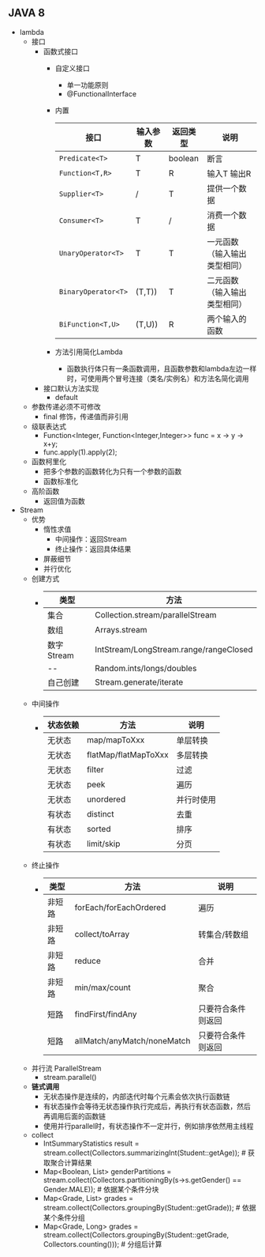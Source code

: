 ## JAVA 8
- lambda
  - 接口
    - 函数式接口
      - 自定义接口
        - 单一功能原则
        - @FunctionalInterface
      - 内置
      
        |接口|输入参数|返回类型|说明|
        |---|---|---|---|
        |`Predicate<T>`|T|boolean|断言|
        |`Function<T,R>`|T|R|输入T 输出R|
        |`Supplier<T>`|/|T|提供一个数据|
        |`Consumer<T>`|T|/|消费一个数据|
        |`UnaryOperator<T>`|T|T|一元函数（输入输出类型相同）|
        |`BinaryOperator<T>`|(T,T))|T|二元函数（输入输出类型相同）|
        |`BiFunction<T,U>`|(T,U))|R|两个输入的函数|
      - 方法引用简化Lambda
        - 函数执行体只有一条函数调用，且函数参数和lambda左边一样时，可使用两个冒号连接（类名/实例名）和方法名简化调用
    - 接口默认方法实现
      - default
  - 参数传递必须不可修改
    - final 修饰，传递值而非引用
  - 级联表达式
    - Function<Integer, Function<Integer,Integer>> func = x -> y -> x+y;
    - func.apply(1).apply(2);
  - 函数柯里化
    - 把多个参数的函数转化为只有一个参数的函数
    - 函数标准化
  - 高阶函数
    - 返回值为函数
- Stream
  - 优势
    - 惰性求值
      - 中间操作：返回Stream
      - 终止操作：返回具体结果
    - 屏蔽细节
    - 并行优化
  - 创建方式
    - |类型|方法|
      |---|---|
      |集合|Collection.stream/parallelStream|
      |数组|Arrays.stream|
      |数字Stream|IntStream/LongStream.range/rangeClosed|
      |--|Random.ints/longs/doubles|
      |自己创建|Stream.generate/iterate|
  - 中间操作
    - |状态依赖|方法|说明|
      |---|---|---|
      |无状态|map/mapToXxx|单层转换|
      |无状态|flatMap/flatMapToXxx|多层转换|
      |无状态|filter|过滤|
      |无状态|peek|遍历|
      |无状态|unordered|并行时使用|
      |有状态|distinct|去重|
      |有状态|sorted|排序|
      |有状态|limit/skip|分页|
  - 终止操作
    - |类型|方法|说明|
      |---|---|---|
      |非短路|forEach/forEachOrdered|遍历|
      |非短路|collect/toArray|转集合/转数组|
      |非短路|reduce|合并|
      |非短路|min/max/count|聚合|
      |短路|findFirst/findAny|只要符合条件则返回|
      |短路|allMatch/anyMatch/noneMatch|只要符合条件则返回|
  - 并行流 ParallelStream
    - stream.parallel()
  - **链式调用**
    - 无状态操作是连续的，内部迭代时每个元素会依次执行函数链
    - 有状态操作会等待无状态操作执行完成后，再执行有状态函数，然后再调用后面的函数链
    - 使用并行parallel时，有状态操作不一定并行，例如排序依然用主线程
  - collect
    - IntSummaryStatistics result = stream.collect(Collectors.summarizingInt(Student::getAge)); # 获取聚合计算结果
    - Map<Boolean, List<Student>> genderPartitions = stream.collect(Collectors.partitioningBy(s->s.getGender() == Gender.MALE)); # 依据某个条件分块
    - Map<Grade, List<Student>> grades = stream.collect(Collectors.groupingBy(Student::getGrade)); # 依据某个条件分组
    - Map<Grade, Long> grades = stream.collect(Collectors.groupingBy(Student::getGrade, Collectors.counting())); # 分组后计算
